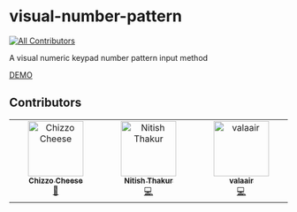 # visual-number-pattern
<!-- ALL-CONTRIBUTORS-BADGE:START - Do not remove or modify this section -->
[![All Contributors](https://img.shields.io/badge/all_contributors-1-orange.svg?style=flat-square)](#contributors-)
<!-- ALL-CONTRIBUTORS-BADGE:END -->
A visual numeric keypad number pattern input method

[DEMO](https://chizzoz.github.io/visual-number-pattern/)

## Contributors

<!-- ALL-CONTRIBUTORS-LIST:START - Do not remove or modify this section -->
<!-- prettier-ignore-start -->
<!-- markdownlint-disable -->
<table>
  <tbody>
    <tr>
      <td align="center" valign="top" width="14.28%"><a href="https://oneziko.com"><img src="https://avatars.githubusercontent.com/u/17289498?v=4?s=100" width="100px;" alt="Chizzo Cheese"/><br /><sub><b>Chizzo Cheese</b></sub></a><br /><a href="#maintenance-Chizzoz" title="Maintenance">🚧</a></td>
      <td align="center" valign="top" width="14.28%"><a href="https://github.com/Nitish-Thakur-05"><img src="https://avatars.githubusercontent.com/u/185889850?v=4?s=100" width="100px;" alt="Nitish Thakur"/><br /><sub><b>Nitish Thakur</b></sub></a><br /><a href="#code-Nitish-Thakur-05" title="Code">💻</a></td>
      <td align="center" valign="top" width="14.28%"><a href="https://github.com/valaair"><img src="https://avatars.githubusercontent.com/u/196161259?v=4?s=100" width="100px;" alt="valaair"/><br /><sub><b>valaair</b></sub></a><br /><a href="#code-valaair" title="Code">💻</a></td>
    </tr>
  </tbody>
</table>

<!-- markdownlint-restore -->
<!-- prettier-ignore-end -->

<!-- ALL-CONTRIBUTORS-LIST:END -->
